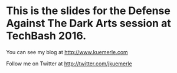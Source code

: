 This is the slides for the Defense Against The Dark Arts session at TechBash 2016.
============

You can see my blog at http://www.kuemerle.com

Follow me on Twitter at http://twitter.com/jkuemerle


